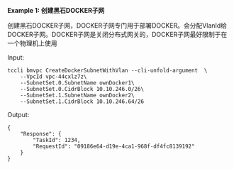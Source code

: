 **Example 1: 创建黑石DOCKER子网**

创建黑石DOCKER子网，DOCKER子网专门用于部署DOCKER。会分配VlanId给DOCKER子网。DOCKER子网是关闭分布式网关的，DOCKER子网最好限制于在一个物理机上使用

Input: 

```
tccli bmvpc CreateDockerSubnetWithVlan --cli-unfold-argument  \
    --VpcId vpc-44cxlz7z\
    --SubnetSet.0.SubnetName ownDocker1\
    --SubnetSet.0.CidrBlock 10.10.246.0/26\
    --SubnetSet.1.SubnetName ownDocker2\
    --SubnetSet.1.CidrBlock 10.10.246.64/26
```

Output: 
```
{
    "Response": {
        "TaskId": 1234,
        "RequestId": "09186e64-d19e-4ca1-968f-df4fc8139192"
    }
}
```

